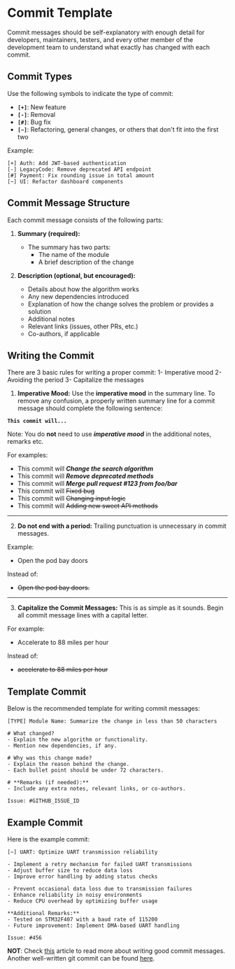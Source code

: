# Commit Template

Commit messages should be self-explanatory with enough detail for developers, maintainers, testers, and every other member of the development team to understand what exactly has changed with each commit.

## Commit Types

Use the following symbols to indicate the type of commit:

- **`[+]`**: New feature
- **`[-]`**: Removal
- **`[#]`**: Bug fix
- **`[~]`**: Refactoring, general changes, or others that don't fit into the first two

Example:

```
[+] Auth: Add JWT-based authentication
[-] LegacyCode: Remove deprecated API endpoint
[#] Payment: Fix rounding issue in total amount
[~] UI: Refactor dashboard components
```

## Commit Message Structure

Each commit message consists of the following parts:

1. **Summary (required):**

   - The summary has two parts:
     - The name of the module
     - A brief description of the change

2. **Description (optional, but encouraged):**
   - Details about how the algorithm works
   - Any new dependencies introduced
   - Explanation of how the change solves the problem or provides a solution
   - Additional notes
   - Relevant links (issues, other PRs, etc.)
   - Co-authors, if applicable

## Writing the Commit

There are 3 basic rules for writing a proper commit:
1- Imperative mood
2- Avoiding the period
3- Capitalize the messages

1. **Imperative Mood:**
   Use the **imperative mood** in the summary line. To remove any confusion, a properly written summary line for a commit message should complete the following sentence:

**`This commit will...`**

Note: You do **not** need to use **_imperative mood_** in the additional notes, remarks etc.

For examples:

- This commit will **_Change the search algorithm_**
- This commit will **_Remove deprecated methods_**
- This commit will **_Merge pull request #123 from foo/bar_**
- This commit will ~~Fixed bug~~
- This commit will ~~Changing input logic~~
- This commit will ~~Adding new sweet API methods~~

---

2. **Do not end with a period:**
   Trailing punctuation is unnecessary in commit messages.

Example:

- Open the pod bay doors

Instead of:

- ~~Open the pod bay doors.~~

---

3. **Capitalize the Commit Messages:**
   This is as simple as it sounds. Begin all commit message lines with a capital letter.

For example:

- Accelerate to 88 miles per hour

Instead of:

- ~~accelerate to 88 miles per hour~~

## Template Commit

Below is the recommended template for writing commit messages:

```plaintext
[TYPE] Module Name: Summarize the change in less than 50 characters

# What changed?
- Explain the new algorithm or functionality.
- Mention new dependencies, if any.

# Why was this change made?
- Explain the reason behind the change.
- Each bullet point should be under 72 characters.

# **Remarks (if needed):**
- Include any extra notes, relevant links, or co-authors.

Issue: #GITHUB_ISSUE_ID
```

## Example Commit

Here is the example commit:

```plaintext
[~] UART: Optimize UART transmission reliability

- Implement a retry mechanism for failed UART transmissions
- Adjust buffer size to reduce data loss
- Improve error handling by adding status checks

- Prevent occasional data loss due to transmission failures
- Enhance reliability in noisy environments
- Reduce CPU overhead by optimizing buffer usage

**Additional Remarks:**
- Tested on STM32F407 with a baud rate of 115200
- Future improvement: Implement DMA-based UART handling

Issue: #456
```

**NOT**: Check [this](https://cbea.ms/git-commit/) article to read more about writing good commit messages.
Another well-written git commit can be found [here](https://github.com/bitcoin/bitcoin/commit/eb0b56b19017ab5c16c745e6da39c53126924ed6).
